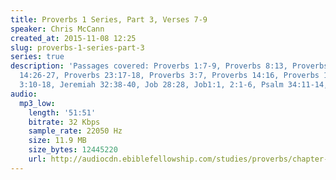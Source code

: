 ```yaml
---
title: Proverbs 1 Series, Part 3, Verses 7-9
speaker: Chris McCann
created_at: 2015-11-08 12:25
slug: proverbs-1-series-part-3
series: true
description: 'Passages covered: Proverbs 1:7-9, Proverbs 8:13, Proverbs 10:27, Proverbs
  14:26-27, Proverbs 23:17-18, Proverbs 3:7, Proverbs 14:16, Proverbs 16:6, Romans
  3:10-18, Jeremiah 32:38-40, Job 28:28, Job1:1, 2:1-6, Psalm 34:11-14, Psalm 37:27.'
audio:
  mp3_low:
    length: '51:51'
    bitrate: 32 Kbps
    sample_rate: 22050 Hz
    size: 11.9 MB
    size_bytes: 12445220
    url: http://audiocdn.ebiblefellowship.com/studies/proverbs/chapter-1/2015.11.08_McCann_-_Proverbs_1_Series_Part_3.mp3
---
```

